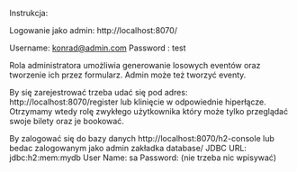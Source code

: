 Instrukcja:

Logowanie jako admin:
http://localhost:8070/

Username: konrad@admin.com
Password : test

Rola administratora umożliwia generowanie losowych eventów 
oraz tworzenie ich przez formularz.
Admin może też tworzyć eventy.

By się zarejestrować trzeba udać się pod adres:
http://localhost:8070/register lub klinięcie w odpowiednie hiperłącze.
Otrzymamy wtedy rolę zwykłego użytkownika który może tylko
przeglądać swoje bilety oraz je bookować.

By zalogować się do bazy danych
http://localhost:8070/h2-console lub bedac zalogowanym jako admin 
zakładka database/ 
JDBC URL:	jdbc:h2:mem:mydb
User Name: 	sa
Password: (nie trzeba nic wpisywać)
